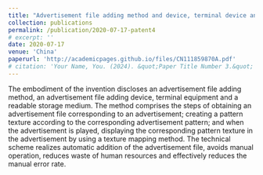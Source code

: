 ```yaml
---
title: "Advertisement file adding method and device, terminal device and readable storage medium"
collection: publications
permalink: /publication/2020-07-17-patent4
# excerpt: ''
date: 2020-07-17
venue: 'China'
paperurl: 'http://academicpages.github.io/files/CN111859870A.pdf'
# citation: 'Your Name, You. (2024). &quot;Paper Title Number 3.&quot; <i>GitHub Journal of Bugs</i>. 1(3).'
---
```


The embodiment of the invention discloses an advertisement file adding method, an advertisement file adding device, terminal equipment and a readable storage medium. The method comprises the steps of obtaining an advertisement file corresponding to an advertisement; creating a pattern texture according to the corresponding advertisement pattern; and when the advertisement is played, displaying the corresponding pattern texture in the advertisement by using a texture mapping method. The technical scheme realizes automatic addition of the advertisement file, avoids manual operation, reduces waste of human resources and effectively reduces the manual error rate.
